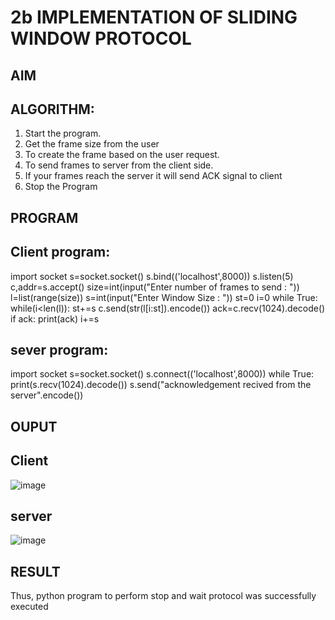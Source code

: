 # 2b IMPLEMENTATION OF SLIDING WINDOW PROTOCOL
## AIM
## ALGORITHM:
1. Start the program.
2. Get the frame size from the user
3. To create the frame based on the user request.
4. To send frames to server from the client side.
5. If your frames reach the server it will send ACK signal to client
6. Stop the Program
## PROGRAM
## Client program:
import socket
s=socket.socket()
s.bind(('localhost',8000))
s.listen(5)
c,addr=s.accept()
size=int(input("Enter number of frames to send : "))
l=list(range(size))
s=int(input("Enter Window Size : "))
st=0
i=0
while True:
while(i<len(l)):
st+=s
c.send(str(l[i:st]).encode())
ack=c.recv(1024).decode()
if ack:
print(ack)
i+=s

## sever program:
import socket
s=socket.socket()
s.connect(('localhost',8000))
while True:
print(s.recv(1024).decode())
s.send("acknowledgement recived from the server".encode())
## OUPUT
## Client 
![image](https://github.com/srinivasanvaiyali/2b_SLIDING_WINDOW_PROTOCOL/assets/145117665/280ad824-59fb-4983-af6f-4d4a33e258c1)
## server 
![image](https://github.com/srinivasanvaiyali/2b_SLIDING_WINDOW_PROTOCOL/assets/145117665/49d2c883-27c5-478c-927a-264526546a2b)

## RESULT
Thus, python program to perform stop and wait protocol was successfully executed
